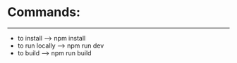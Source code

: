 # Commands: 
----------
- to install --> npm install
- to run locally --> npm run dev
- to build --> npm run build